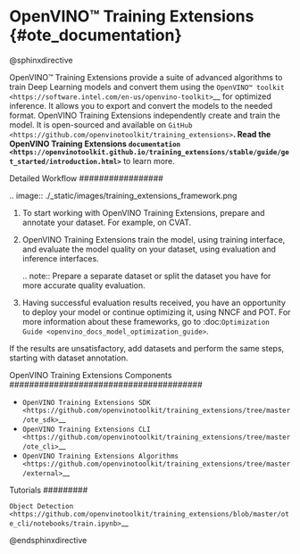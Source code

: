 # OpenVINO™ Training Extensions {#ote_documentation}

@sphinxdirective 

OpenVINO™ Training Extensions provide a suite of advanced algorithms to train
Deep Learning models and convert them using the `OpenVINO™
toolkit <https://software.intel.com/en-us/openvino-toolkit>`__ for optimized
inference. It allows you to export and convert the models to the needed format. OpenVINO Training Extensions independently create and train the model. It is open-sourced and available on `GitHub <https://github.com/openvinotoolkit/training_extensions>`__. Read the OpenVINO Training Extensions `documentation <https://openvinotoolkit.github.io/training_extensions/stable/guide/get_started/introduction.html>`__ to learn more.

Detailed Workflow
#################

.. image:: ./_static/images/training_extensions_framework.png

1. To start working with OpenVINO Training Extensions, prepare and annotate your dataset. For example, on CVAT.

2. OpenVINO Training Extensions train the model, using training interface, and evaluate the model quality on your dataset, using evaluation and inference interfaces.

   .. note:: 
      Prepare a separate dataset or split the dataset you have for more accurate quality evaluation.

3. Having successful evaluation results received, you have an opportunity to deploy your model or continue optimizing it, using NNCF and POT. For more information about these frameworks, go to :doc:`Optimization Guide <openvino_docs_model_optimization_guide>`.

If the results are unsatisfactory, add datasets and perform the same steps, starting with dataset annotation.

OpenVINO Training Extensions Components
#######################################

- `OpenVINO Training Extensions SDK <https://github.com/openvinotoolkit/training_extensions/tree/master/ote_sdk>`__
- `OpenVINO Training Extensions CLI <https://github.com/openvinotoolkit/training_extensions/tree/master/ote_cli>`__
- `OpenVINO Training Extensions Algorithms <https://github.com/openvinotoolkit/training_extensions/tree/master/external>`__

Tutorials
#########

`Object Detection <https://github.com/openvinotoolkit/training_extensions/blob/master/ote_cli/notebooks/train.ipynb>`__

@endsphinxdirective 


